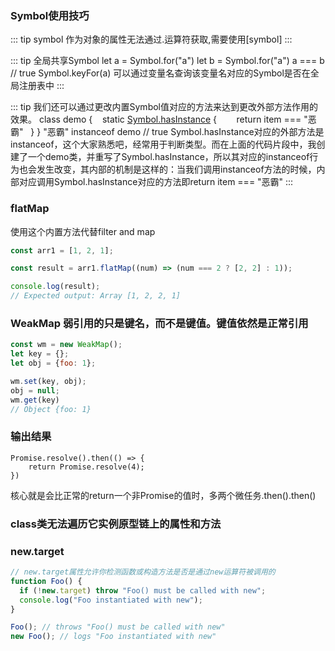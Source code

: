 ### Symbol使用技巧

::: tip
symbol 作为对象的属性无法通过.运算符获取,需要使用[symbol]
:::

::: tip
全局共享Symbol
let a = Symbol.for("a")
let b = Symbol.for("a")
a === b // true
Symbol.keyFor(a) 可以通过变量名查询该变量名对应的Symbol是否在全局注册表中
::: 

::: tip
我们还可以通过更改内置Symbol值对应的方法来达到更改外部方法作用的效果。
class demo {
    static [Symbol.hasInstance](item) {
        return item === "恶霸"
    }
}
"恶霸" instanceof demo // true
Symbol.hasInstance对应的外部方法是instanceof，这个大家熟悉吧，经常用于判断类型。而在上面的代码片段中，我创建了一个demo类，并重写了Symbol.hasInstance，所以其对应的instanceof行为也会发生改变，其内部的机制是这样的：当我们调用instanceof方法的时候，内部对应调用Symbol.hasInstance对应的方法即return item === "恶霸"
:::

### flatMap
使用这个内置方法代替filter and map
``` javascript
const arr1 = [1, 2, 1];

const result = arr1.flatMap((num) => (num === 2 ? [2, 2] : 1));

console.log(result);
// Expected output: Array [1, 2, 2, 1]

```

### WeakMap 弱引用的只是键名，而不是键值。键值依然是正常引用
``` javascript
const wm = new WeakMap();
let key = {};
let obj = {foo: 1};

wm.set(key, obj);
obj = null;
wm.get(key)
// Object {foo: 1}
```

### 输出结果

```
Promise.resolve().then(() => {
    return Promise.resolve(4);
})
```
核心就是会比正常的return一个非Promise的值时，多两个微任务.then().then()

### class类无法遍历它实例原型链上的属性和方法

### new.target

``` javascript
// new.target属性允许你检测函数或构造方法是否是通过new运算符被调用的
function Foo() {
  if (!new.target) throw "Foo() must be called with new";
  console.log("Foo instantiated with new");
}

Foo(); // throws "Foo() must be called with new"
new Foo(); // logs "Foo instantiated with new"
```
